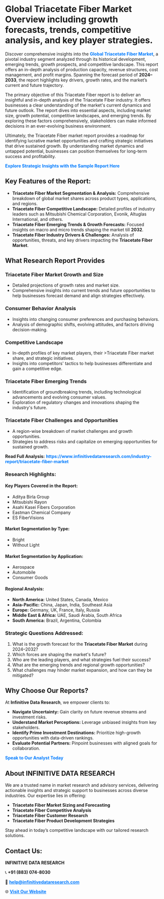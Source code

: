 <h1>Global Triacetate Fiber Market Overview including growth forecasts, trends, competitive analysis, and key player strategies.</h1>
<p>
Discover comprehensive insights into the 
<a href="https://www.infinitivedataresearch.com/industry-report/triacetate-fiber-market" rel="dofollow" style="color: #007BFF; text-decoration: none;"><strong>Global Triacetate Fiber Market</strong></a>, a pivotal industry segment analyzed through its historical development, emerging trends, growth prospects, and competitive landscape. This report offers an in-depth analysis of production capacity, revenue structures, cost management, and profit margins. Spanning the forecast period of <strong>2024–2033</strong>, the report highlights key drivers, growth rates, and the market’s current and future trajectory.
</p>
<p>
The primary objective of this Triacetate Fiber report is to deliver an insightful and in-depth analysis of the Triacetate Fiber industry. It offers businesses a clear understanding of the market's current dynamics and future outlook. The report dives into essential aspects, including market size, growth potential, competitive landscapes, and emerging trends. By exploring these factors comprehensively, stakeholders can make informed decisions in an ever-evolving business environment.
</p>
<p>
Ultimately, the Triacetate Fiber market report provides a roadmap for identifying lucrative market opportunities and crafting strategic initiatives that drive sustained growth. By understanding market dynamics and untapped potential, businesses can position themselves for long-term success and profitability.
</p>
<p>
<a href="https://www.infinitivedataresearch.com/request-sample/reportId=105551" style="color: #007BFF; text-decoration: none;"><strong>Explore Strategic Insights with the Sample Report Here</strong></a>
</p>

<h2>Key Features of the Report:</h2>
<ul>
<li><strong>Triacetate Fiber Market Segmentation & Analysis:</strong> Comprehensive breakdown of global market shares across product types, applications, and regions.</li>
<li><strong>Triacetate Fiber Competitive Landscape:</strong> Detailed profiles of industry leaders such as Mitsubishi Chemical Corporation, Evonik, Altuglas International, and others.</li>
<li><strong>Triacetate Fiber Emerging Trends & Growth Forecasts:</strong> Focused insights on macro and micro trends shaping the market till <strong>2032</strong>.</li>
<li><strong>Triacetate Fiber Industry Drivers & Challenges:</strong> Analysis of opportunities, threats, and key drivers impacting the <strong>Triacetate Fiber Market</strong>.</li>
</ul>

<h2>What Research Report Provides</h2>
<h3>Triacetate Fiber Market Growth and Size</h3>
<ul>
<li>Detailed projections of growth rates and market size.</li>
<li>Comprehensive insights into current trends and future opportunities to help businesses forecast demand and align strategies effectively.</li>
</ul>

<h3>Consumer Behavior Analysis</h3>
<ul>
<li>Insights into changing consumer preferences and purchasing behaviors.</li>
<li>Analysis of demographic shifts, evolving attitudes, and factors driving decision-making.</li>
</ul>

<h3>Competitive Landscape</h3>
<ul>
<li>In-depth profiles of key market players, their >Triacetate Fiber market share, and strategic initiatives.</li>
<li>Insights into competitors' tactics to help businesses differentiate and gain a competitive edge.</li>
</ul>

<h3>Triacetate Fiber Emerging Trends</h3>
<ul>
<li>Identification of groundbreaking trends, including technological advancements and evolving consumer values.</li>
<li>Exploration of regulatory changes and innovations shaping the industry's future.</li>
</ul>

<h3>Triacetate Fiber Challenges and Opportunities</h3>
<ul>
<li>A region-wise breakdown of market challenges and growth opportunities.</li>
<li>Strategies to address risks and capitalize on emerging opportunities for sustained growth.</li>
</ul>
<p><strong>Read Full Analysis:</strong> <a href="https://www.infinitivedataresearch.com/industry-report/triacetate-fiber-market" rel="dofollow" style="color: #007BFF; text-decoration: none;"><strong>https://www.infinitivedataresearch.com/industry-report/triacetate-fiber-market</strong></a></p>
<h3>Research Highlights:</h3>
<h4>Key Players Covered in the Report:</h4>
<ul><li>Aditya Birla Group</li><li>Mitsubishi Rayon</li><li>Asahi Kasei Fibers Corporation</li><li>Eastman Chemical Company</li><li>ES FiberVisions</li></ul>
<h4>Market Segmentation by Type:</h4>
<ul><li>Bright</li><li>Without Light</li></ul>
<h4>Market Segmentation by Application:</h4>
<ul><li>Aerospace</li><li>Automobile</li><li>Consumer Goods</li></ul>

<h4>Regional Analysis:</h4>
<ul>
<li><strong>North America:</strong> United States, Canada, Mexico</li>
<li><strong>Asia-Pacific:</strong> China, Japan, India, Southeast Asia</li>
<li><strong>Europe:</strong> Germany, UK, France, Italy, Russia</li>
<li><strong>Middle East & Africa:</strong> UAE, Saudi Arabia, South Africa</li>
<li><strong>South America:</strong> Brazil, Argentina, Colombia</li>
</ul>

<h3>Strategic Questions Addressed:</h3>
<ol>
<li>What is the growth forecast for the <strong>Triacetate Fiber Market</strong> during 2024–2032?</li>
<li>Which forces are shaping the market's future?</li>
<li>Who are the leading players, and what strategies fuel their success?</li>
<li>What are the emerging trends and regional growth opportunities?</li>
<li>What challenges may hinder market expansion, and how can they be mitigated?</li>
</ol>

<h2>Why Choose Our Reports?</h2>
<p>At <strong>Infinitive Data Research</strong>, we empower clients to:</p>
<ul>
<li><strong>Navigate Uncertainty:</strong> Gain clarity on future revenue streams and investment risks.</li>
<li><strong>Understand Market Perceptions:</strong> Leverage unbiased insights from key stakeholders.</li>
<li><strong>Identify Prime Investment Destinations:</strong> Prioritize high-growth opportunities with data-driven rankings.</li>
<li><strong>Evaluate Potential Partners:</strong> Pinpoint businesses with aligned goals for collaboration.</li>
</ul>
<p><a href="https://www.infinitivedataresearch.com/industry-report/triacetate-fiber-market" rel="dofollow" style="color: #007BFF; text-decoration: none;"><strong>Speak to Our Analyst Today</strong></a></p>

<h2>About INFINITIVE DATA RESEARCH</h2>
<p>We are a trusted name in market research and advisory services, delivering actionable insights and strategic support to businesses across diverse industries. Our expertise lies in offering:</p>
<ul>
<li><strong>Triacetate Fiber Market Sizing and Forecasting</strong></li>
<li><strong>Triacetate Fiber Competitive Analysis</strong></li>
<li><strong>Triacetate Fiber Customer Research</strong></li>
<li><strong>Triacetate Fiber Product Development Strategies</strong></li>
</ul>
<p>Stay ahead in today’s competitive landscape with our tailored research solutions.</p>

<h2>Contact Us:</h2>
<p><strong>INFINITIVE DATA RESEARCH</strong></p>
<p>📞 <strong>+91 (883) 074-8030</strong></p>
<p>📧 <strong><a href="mailto:help@infinitivedataresearch.com" style="color: #007BFF;">help@infinitivedataresearch.com</a></strong></p>
<p>🌐 <strong><a href="https://www.infinitivedataresearch.com" rel="dofollow" style="color: #007BFF;">Visit Our Website</a></strong></p>